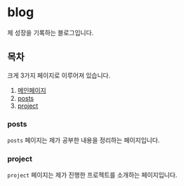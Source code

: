 # blog

제 성장을 기록하는 블로그입니다.

## 목차

크게 3가지 페이지로 이루어져 있습니다.

1. [메인페이지](https://blog.osb.im)
2. [posts](https://blog.osb.im/posts)
3. [project](https://blog.osb.im/project)

### posts

`posts` 페이지는 제가 공부한 내용을 정리하는 페이지입니다.

### project

`project` 페이지는 제가 진행한 프로젝트를 소개하는 페이지입니다.
